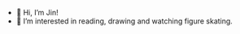 - 👋 Hi, I’m Jin!
- 👀 I’m interested in reading, drawing and watching figure skating.

<!---
cjingw59/cjingw59 is a ✨ special ✨ repository because its `README.md` (this file) appears on your GitHub profile.
You can click the Preview link to take a look at your changes.
--->
